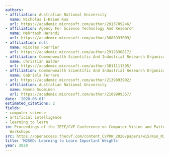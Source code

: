 ```yaml
---
authors:
- affiliation: Australian National University
  name: Nicholas I-Hsien Kuo
  url: https://academic.microsoft.com/author/2913709246/
- affiliation: Agency For Science Technology And Research
  name: Mehrtash Harandi
  url: https://academic.microsoft.com/author/3088933009/
- affiliation: null
  name: Nicolas Fourrier
  url: https://academic.microsoft.com/author/2912830817/
- affiliation: Commonwealth Scientific And Industrial Research Organisation
  name: Christian Walder
  url: https://academic.microsoft.com/author/3011111395/
- affiliation: Commonwealth Scientific And Industrial Research Organisation
  name: Gabriela Ferraro
  url: https://academic.microsoft.com/author/2139893902/
- affiliation: Australian National University
  name: Hanna Suominen
  url: https://academic.microsoft.com/author/2109909357/
date: '2020-06-01'
estimated_citations: 2
fields:
- computer science
- artificial intelligence
- learning to learn
in: Proceedings of the IEEE/CVF Conference on Computer Vision and Pattern Recognition
  Workshops
src: https://openaccess.thecvf.com/content_CVPRW_2020/papers/w15/Kuo_M2SGD_Learning_to_Learn_Important_Weights_CVPRW_2020_paper.pdf
title: 'M2SGD: Learning to Learn Important Weights'
year: 2020
---
```

